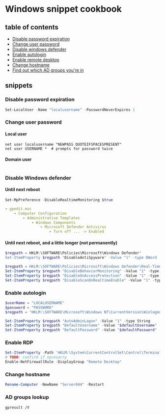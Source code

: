 # Windows snippet cookbook

## table of contents

- [Disable password expiration](#Disable-password-expiration)
- [Change user password](#Change-user-password)
- [Disable windows defender](#Disable-windows-defender)
- [Enable autologin](#Enable-autologin)
- [Enable remote desktop](#Enable-RDP)
- [Change hostname](#Change-hostname)
- [Find out which AD groups you're in](#AD-groups-lookup)


## snippets

### Disable password expiration

```powershell
Set-LocalUser -Name "localusername" -PasswordNeverExpires 1
```

### Change user password

#### Local user

```batch
net user localusername "NEWPASS QUOTEIFSPACESPRESENT"
net user USERNAME *  # prompts for password twice
```

#### Domain user

```powershell

```

### Disable Windows defender

#### Until next reboot

```powershell
Set-MpPreference -DisableRealtimeMonitoring $true
```

```yaml
- gpedit.msc
	- Computer Configuration
		- Administrative Templates
			- Windows Components
				- Microsoft Defender Antivirus
					- Turn off ... -> Enabled
```

#### Until next reboot, and a little longer (not permanently)

```powershell
$regpath = HKLM:\SOFTWARE\Policies\Microsoft\Windows Defender"
Set-ItemProperty $regpath "DisableAntiSpyware" -Value "1" -type DWord

$regpath = HKLM:\SOFTWARE\Policies\Microsoft\Windows Defender\Real-Time Protection"
Set-ItemProperty $regpath "DisableBehaviorMonitoring" -Value "1" -type DWord
Set-ItemProperty $regpath "DisableOnAccessProtection" -Value "1" -type DWord
Set-ItemProperty $regpath "DisableScanOnRealtimeEnable" -Value "1" -type DWord
```

### Enable autologin

```powershell
$userName = "LOCALUSERNAME"
$password = "PASSWORD"
$regpath = "HKLM:\SOFTWARE\Microsoft\Windows NT\CurrentVersion\Winlogon"

Set-ItemProperty $regpath "AutoAdminLogon" -Value "1" -type String
Set-ItemProperty $regpath "DefaultUsername" -Value "$defaultUsername" -type String
Set-ItemProperty $regpath "DefaultPassword" -Value "$defaultPassword" -type String
```

### Enable RDP

```powershell
Set-ItemProperty -Path 'HKLM:\System\CurrentControlSet\Control\Terminal Server' -name "fDenyTSConnections" -value 0
# TODO: confirm if necesarry
Enable-NetFirewallRule -DisplayGroup "Remote Desktop"
```

### Change hostname

```powershell
Rename-Computer -NewName "Server044" -Restart
```

### AD groups lookup
```batch
gpresult /V
```
